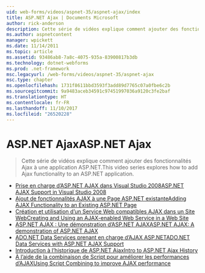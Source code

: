 ```yaml
---
uid: web-forms/videos/aspnet-35/aspnet-ajax/index
title: ASP.NET Ajax | Documents Microsoft
author: rick-anderson
description: Cette série de vidéos explique comment ajouter des fonctionnalités Ajax à une application ASP.NET.
ms.author: aspnetcontent
manager: wpickett
ms.date: 11/14/2011
ms.topic: article
ms.assetid: 93486ab8-7a8c-4075-935a-83900817b3db
ms.technology: dotnet-webforms
ms.prod: .net-framework
msc.legacyurl: /web-forms/videos/aspnet-35/aspnet-ajax
msc.type: chapter
ms.openlocfilehash: 1731f8611bbd3593f3add89d7765c07a0fbe6c2b
ms.sourcegitcommit: 9a9483aceb34591c97451997036a9120c3fe2baf
ms.translationtype: HT
ms.contentlocale: fr-FR
ms.lasthandoff: 11/10/2017
ms.locfileid: "26520228"
---
```

<a name="aspnet-ajax"></a><span data-ttu-id="169d8-103">ASP.NET Ajax</span><span class="sxs-lookup"><span data-stu-id="169d8-103">ASP.NET Ajax</span></span>
====================
> <span data-ttu-id="169d8-104">Cette série de vidéos explique comment ajouter des fonctionnalités Ajax à une application ASP.NET.</span><span class="sxs-lookup"><span data-stu-id="169d8-104">This video series explores how to add Ajax functionality to an ASP.NET application.</span></span>


- [<span data-ttu-id="169d8-105">Prise en charge d’ASP.NET AJAX dans Visual Studio 2008</span><span class="sxs-lookup"><span data-stu-id="169d8-105">ASP.NET AJAX Support in Visual Studio 2008</span></span>](aspnet-ajax-support-in-visual-studio-2008.md)
- [<span data-ttu-id="169d8-106">Ajout de fonctionnalités AJAX à une Page ASP.NET existante</span><span class="sxs-lookup"><span data-stu-id="169d8-106">Adding AJAX Functionality to an Existing ASP.NET Page</span></span>](adding-ajax-functionality-to-an-existing-aspnet-page.md)
- [<span data-ttu-id="169d8-107">Création et utilisation d’un Service Web compatibles AJAX dans un Site Web</span><span class="sxs-lookup"><span data-stu-id="169d8-107">Creating and Using an AJAX-enabled Web Service in a Web Site</span></span>](creating-and-using-an-ajax-enabled-web-service-in-a-web-site.md)
- [<span data-ttu-id="169d8-108">ASP.NET AJAX : Une démonstration d’ASP.NET AJAX</span><span class="sxs-lookup"><span data-stu-id="169d8-108">ASP.NET AJAX: A demonstration of ASP.NET AJAX</span></span>](aspnet-ajax-a-demonstration-of-aspnet-ajax.md)
- [<span data-ttu-id="169d8-109">ADO.NET Data Services prenant en charge d’AJAX ASP.NET</span><span class="sxs-lookup"><span data-stu-id="169d8-109">ADO.NET Data Services with ASP.NET AJAX Support</span></span>](adonet-data-services-with-aspnet-ajax-support.md)
- [<span data-ttu-id="169d8-110">Introduction à l’historique de ASP.NET Ajax</span><span class="sxs-lookup"><span data-stu-id="169d8-110">Intro to ASP.NET Ajax History</span></span>](introduction-to-aspnet-ajax-history.md)
- [<span data-ttu-id="169d8-111">À l’aide de la combinaison de Script pour améliorer les performances d’AJAX</span><span class="sxs-lookup"><span data-stu-id="169d8-111">Using Script Combining to improve AJAX performance</span></span>](using-script-combining-to-improve-ajax-performance.md)

